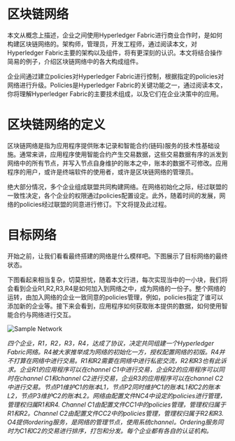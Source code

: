 # 区块链网络

本文从概念上描述，企业之间使用Hyperledger Fabric进行商业合作时，是如何构建区块链网络的。架构师，管理员，开发工程师，通过阅读本文，对Hyperledger Fabric主要的架构以及组件，将有更深刻的认识。本文将结合操作简易的例子，介绍区块链网络中的各大构成组件。

企业间通过建立policies对Hyperledger Fabric进行控制，根据指定的policies对网络进行升级。Policies是Hyperledger Fabric的关键功能之一，通过阅读本文，你将理解Hyperledger Fabric的主要技术组成，以及它们在企业决策中的应用。

# 区块链网络的定义

区块链网络是指为应用程序提供账本记录和智能合约(链码)服务的技术性基础设施。通常来讲，应用程序使用智能合约产生交易数据，这些交易数据有序的派发到网络中的所有节点，并写入节点自身维护的账本之中，账本的数据不可修改。应用程序的用户，或许是终端软件的使用者，或许是区块链网络的管理员。

绝大部分情况，多个企业组成联盟共同构建网络。在网络初始化之际，经过联盟的一致性决定，各个企业的权限通过policies配置设定。此外，随着时间的发展，网络的policies经过联盟的同意进行修订。下文将提及此过程。

# 目标网络

开始之前，让我们看看最终搭建的网络是什么模样吧。下图展示了目标网络的最终状态。

下图看起来相当复杂，切莫担忧，随着本文行进，每次实现当中的一小块，我们将会看到企业R1,R2,R3,R4是如何加入到网络之中，成为网络的一份子。整个网络的运转，由加入网络的企业一致同意的policies管理，例如，policies指定了谁可以添加新的企业等。接下来会看到，应用程序如何获取账本提供的数据，如何使用智能合约与网络进行交互。

![Sample Network](https://hyperledger-fabric.readthedocs.io/en/latest/_images/network.diagram.1.png)

*四个企业，R1，R2，R3，R4，达成了协议，决定共同组建一个Hyperledger Fabric网络。R4被大家推举成为网络的初始化一方，授权配置网络的初版。R4并不打算在网络中进行交易。R1和R2需要在网络中进行私密交流，R2和R3也有此诉求。企业R1的应用程序可以在channel C1中进行交易，企业R2的应用程序可以同时在channel C1和channel C2进行交易，企业R3的应用程序可以在channel C2中进行交易。节点P1维护C1的账本L1，节点P2同时维护C1的账本L1和C2的账本L2，节点P3维护C2的账本L2。网络由配置文件NC4中设定的policies进行管理，管理权归属R1和R4. Channel C1由配置文件CC1中的policies管理，管理权归属于R1和R2。Channel C2由配置文件CC2中的policies管理，管理权归属于R2和R3. O4提供ordering服务，是网络的管理节点，使用系统channel。Ordering服务同时为C1和C2的交易进行排序，打包和分发。每个企业都有各自的认证机构。*